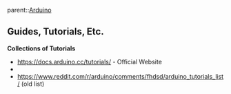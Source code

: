 parent::[Arduino](Arduino.md)

## Guides, Tutorials, Etc.
**Collections of Tutorials**
- https://docs.arduino.cc/tutorials/ - Official Website
-
- https://www.reddit.com/r/arduino/comments/fhdsd/arduino_tutorials_list/ (old list)

